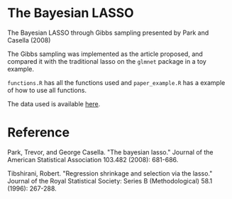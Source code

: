 # The Bayesian LASSO
The Bayesian LASSO through Gibbs sampling presented by Park and Casella (2008)

The Gibbs sampling was implemented as the article proposed, and compared it with the traditional lasso on the `glmnet` package in a toy example. 

`functions.R` has all the functions used and `paper_example.R` has a example of how to use all functions.

The data used is available [here](https://raw.githubusercontent.com/dimassores/bayesianlasso/master/Diabetes.txt).

# Reference 

Park, Trevor, and George Casella. "The bayesian lasso." Journal of the American Statistical Association 103.482 (2008): 681-686.

Tibshirani, Robert. "Regression shrinkage and selection via the lasso." Journal of the Royal Statistical Society: Series B (Methodological) 58.1 (1996): 267-288.
